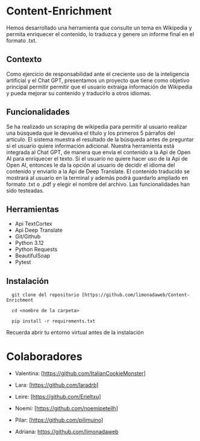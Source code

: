 # Content-Enrichment

   Hemos desarrollado una herramienta que consulte un tema en Wikipedia
   y permita enriquecer el contenido, lo traduzca y genere un informe 
   final en el formato .txt.

## Contexto

   Como ejercicio de responsabilidad ante el creciente uso de la 
   inteligencia artificial y el Chat GPT, presentamos un proyecto que
   tiene como objetivo principal permitir permitir que el usuario 
   extraiga información de Wikipedia y pueda mejorar su contenido y
   traducirlo a otros idiomas.

## Funcionalidades

   Se ha realizado un scraping de wikipedia para permitir al usuario
   realizar una búsqueda que le devuelva el título y los primeros 5
   párrafos del artículo.
   El sistema muestra el resultado de la búsqueda antes de preguntar
   si el usuario quiere información adicional.
   Nuestra herramienta está integrada al Chat GPT, de manera que envía
   el contenido a la Api de Open AI para enriquecer el texto.
   Si el usuario no quiere hacer uso de la Api de Open AI, entonces le 
   da la opción al usuario de decidir el idioma del contenido y enviarlo
   a la Api de Deep Translate.
   El contenido traducido se mostrará al usuario en la terminal y además
   podrá guardarlo ampliado en formato .txt o .pdf y elegir el nombre 
   del archivo.
   Las funcionalidades han sido testeadas.

## Herramientas

   - Api TextCortex
   - Api Deep Translate
   - Git/Github
   - Python 3.12
   - Python Requests
   - BeautifulSoap
   - Pytest

## Instalación

      git clone del repositorio [https://github.com/limonadaweb/Content-Enrichment

      cd <nombre de la carpeta>

      pip install -r requirements.txt

Recuerda abrir tu entorno virtual antes de la instalación

#  Colaboradores

- Valentina: [https://github.com/ItalianCookieMonster]

- Lara: [https://github.com/laradrb]

- Leire: [https://github.com/Erieltxu]

- Noemi: [https://github.com/noemipeteilh]

- Pilar: [https://github.com/pilimuino]

- Adriana: https://github.com/limonadaweb
